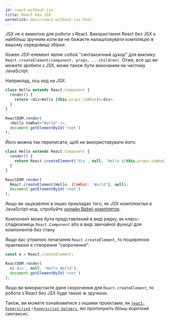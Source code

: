 ```yaml
---
id: react-without-jsx
title: React без JSX
permalink: docs/react-without-jsx.html
---
```


JSX не є вимогою для роботи з React. Використання React без JSX є найбільш зручним коли ви не бажаєте налаштовувати компіляцію в вашому середовищі збірки.

Кожен JSX-елемент являє собой "синтаксичний цукор" для виклику `React.createElement(component, props, ...children)`. Отже, все що ви можете зробити з JSX, може також бути виконаним на чистому JavaScript.

Наприклад, ось код на JSX:

```js
class Hello extends React.Component {
  render() {
    return <div>Hello {this.props.toWhat}</div>;
  }
}

ReactDOM.render(
  <Hello toWhat="World" />,
  document.getElementById('root')
);
```

Його можна так переписати, щоб не використовувати його:

```js
class Hello extends React.Component {
  render() {
    return React.createElement('div', null, `Hello ${this.props.toWhat}`);
  }
}

ReactDOM.render(
  React.createElement(Hello, {toWhat: 'World'}, null),
  document.getElementById('root')
);
```

Якщо ви зацікавлені в інших прикладах того, як JSX компілюєтья в JavaScript-код, спробуйте [онлайн Babel-компілятор](babel://jsx-simple-example).

Компонент може бути представлений в виді рядку, як класс-спадкоємець `React.Component` або в виді звичайної функції для компонентів без стану.

Якщо вас утомлює печатання `React.createElement`, то поширеною практикою є створення "скорочення":

```js
const e = React.createElement;

ReactDOM.render(
  e('div', null, 'Hello World'),
  document.getElementById('root')
);
```

Якщо ви використаєте дане скорочення для `React.createElement`, то робота з React без JSX буде такою ж зручною.

Також, ви можете ознайомитися з іншими проектами, як [`react-hyperscript`](https://github.com/mlmorg/react-hyperscript) і [`hyperscript-helpers`](https://github.com/ohanhi/hyperscript-helpers), які пропонують більш короткий синтаксис.

